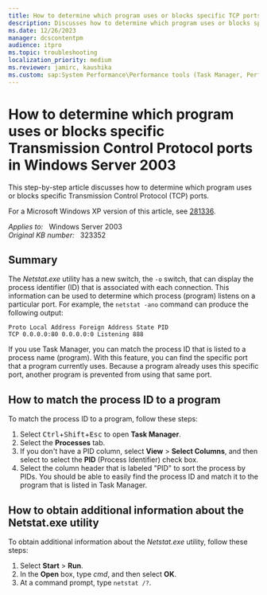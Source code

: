 ```yaml
---
title: How to determine which program uses or blocks specific TCP ports in Windows Server 2003
description: Discusses how to determine which program uses or blocks specific Transmission Control Protocol (TCP) ports.
ms.date: 12/26/2023
manager: dcscontentpm
audience: itpro
ms.topic: troubleshooting
localization_priority: medium
ms.reviewer: jamirc, kaushika
ms.custom: sap:System Performance\Performance tools (Task Manager, Perfmon, WSRM, and WPA), csstroubleshoot
---
```

# How to determine which program uses or blocks specific Transmission Control Protocol ports in Windows Server 2003

This step-by-step article discusses how to determine which program uses or blocks specific Transmission Control Protocol (TCP) ports.

For a Microsoft Windows XP version of this article, see [281336](https://support.microsoft.com/help/281336).  

_Applies to:_ &nbsp; Windows Server 2003  
_Original KB number:_ &nbsp; 323352

## Summary

The *Netstat.exe* utility has a new switch, the `-o` switch, that can display the process identifier (ID) that is associated with each connection. This information can be used to determine which process (program) listens on a particular port. For example, the `netstat -ano` command can produce the following output:

```output
Proto Local Address Foreign Address State PID  
TCP 0.0.0.0:80 0.0.0.0:0 Listening 888
```

If you use Task Manager, you can match the process ID that is listed to a process name (program). With this feature, you can find the specific port that a program currently uses. Because a program already uses this specific port, another program is prevented from using that same port.

## How to match the process ID to a program

To match the process ID to a program, follow these steps:

1. Select <kbd>Ctrl</kbd>+<kbd>Shift</kbd>+<kbd>Esc</kbd> to open **Task Manager**.
2. Select the **Processes** tab.
3. If you don't have a PID column, select **View** > **Select Columns**, and then select to select the **PID** (Process Identifier) check box.
4. Select the column header that is labeled "PID" to sort the process by PIDs. You should be able to easily find the process ID and match it to the program that is listed in Task Manager.

## How to obtain additional information about the Netstat.exe utility

To obtain additional information about the *Netstat.exe* utility, follow these steps:

1. Select **Start** > **Run**.
2. In the **Open** box, type *cmd*, and then select **OK**.
3. At a command prompt, type `netstat /?`.
